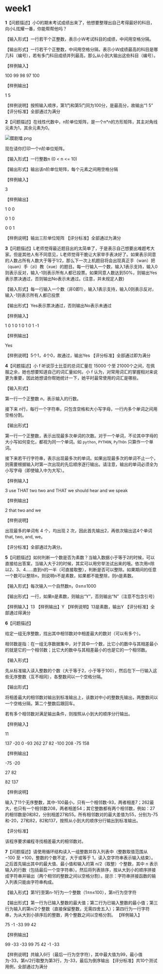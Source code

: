 # week1

**1**【问题描述】小O的期末考试成绩出来了，他想要整理出自己考得最好的科目，向小L炫耀一番，你能帮帮他吗？

【输入形式】一行若干个正整数，表示小W考试科目的成绩，中间用空格分隔。

【输出形式】一行若干个正整数，中间用空格分隔，表示小W成绩最高的科目是哪几科（编号），若有多门科目成绩并列最高，那么从小到大输出这些科目（编号）。

【样例输入】

100 99 98 97 100

【样例输出】

1 5

【样例说明】按照输入顺序，第1门和第5门同为100分，是最高分，故输出“1 5”
【评分标准】全部通过为满分





**2**【问题描述】在线性代数中，n阶单位矩阵，是一个n*n的方形矩阵，其主对角线元素为1，其余元素为0。

![鍥剧墖.png](https://judge-buaa-edu-cn.vpn.buaa.edu.cn:8118/userfiles/image/1536733971034061061.png)

现在请你打印一个n阶单位矩阵。

【输入形式】一行整数n (0 < n <= 10)

【输出形式】输出该n阶单位矩阵，每个元素之间用空格分隔

【样例输入】

3

【样例输出】

1 0 0

0 1 0

0 0 1

【样例说明】输出三阶单位矩阵
【评分标准】全部通过为满分 





**3**【问题描述】L老师觉得最近题目出的太简单了，于是表示自己想要出难题考大家。但是其他人有不同意见，L老师觉得干脆让大家举手表决好了。如果表示同意的人数占所有人数大于等于1/2，那么下一次上机题目将会出现真正手（wan）把（quan）手（zi）教（xue）的题目。每一行输入一个数，输入1表示支持，输入0则表示反对，输入-1则表示所有人都已投票。如果同意人数达到50%，则输出Yes表示票决通过，否则输出No表示未通过。(注意，并未规定人数)

【输入形式】每一行输入一个数（非0即1），输入1表示支持，输入0则表示反对，输入-1则表示所有人都已投票

【输出形式】Yes表示票决通过，否则输出No表示未通过

【样例输入】

1
0
1
0
1
0
1
0
1
-1

【样例输出】

Yes

【样例说明】5个1，4个0，故通过，输出Yes
【评分标准】全部通过即为满分





**4**【问题描述】小 f 听说莎士比亚的总词汇量在 15000 个至 21000个之间，在佩服之余，她也想要知道自己的词汇量如何。小 f 认为，对常用词汇的掌握相对来说更为重要，因此她想请你帮她统计一下，她平时最常使用的词汇是哪些。

【输入形式】

第一行一个正整数 *n*，表示输入的行数。

接下来 *n*行，每行一个字符串，只包含空格和大小写字母，一行内多个单词之间用空格分割。

【输出形式】

第一行一个正整数，表示出现最多次单词的次数。对于一个单词，不论其中字母的大小写如何变化，都视为同一个单词。如 `python`, `PYTHON`, `PyThOn` 只算作一个单词。

接下来若干行字符串，表示出现最多次的单词。如果出现最多次的单词不止一个，则需要根据输入时第一次出现的先后顺序逐行输出。请注意，输出的单词必须全为小写字母（即使输入中为大写）。

【样例输入】

3
use THAT two two
and THAT we should
hear and we speak

【样例输出】

2
that
two
and
we

【样例说明】

出现最多的单词有 4 个，均出现 2 次，因此首先输出2，再依次输出这4个单词 that, two, and, we。

【评分标准】全部通过为满分。





**5**【问题描述】如何判断一个数是否为素数？当输入数据小于等于2的时候，可以直接给出答案，当输入大于2的时候，其实可以用穷举法试出来的哦。依次用n除以2、3、4……直到n的一半（可直接取整），判断是否可以整除。如果期间的任意一个数可以整除n，则说明n不是素数，如果都不能整除，则n是素数。

【输入形式】每次输入一个自然数n，0≤n≤1000

【输出形式】一行，如果n是素数，则输出“Y”，否则输出“N”（注意不包含引号）

【样例输入】13
【样例输出】Y
【样例说明】13是素数，输出Y
【评分标准】全部通过得满分





**6**【问题描述】

给定一组无序整数，找出其中相邻数对中相差最大的数对（可以有多个）。

相邻数是指：在一组无序数据集中，对于其中一个数，比它小的数中与其相差最小的就是它的一个相邻数；比它大的数中与其相差最小的也是它的一个相邻数。

【输入形式】

先从标准输入读入整数的个数（大于等于2，小于等于100），然后在下一行输入这些无序整数（互不相同），各整数间以一个空格分隔。

【输出形式】

将相差最大的相邻数对输出到标准输出上，该数对中小的整数先输出，两整数间以一个空格分隔，第二个整数后跟回车。

若有多个相邻数对满足输出条件，则按照从小到大的顺序分行输出。

【样例输入】

11

137 -20 0 -93 262 27 82 -100 208 -75 158

【样例输出】

-75 -20

27 82

82 137

【样例说明】

输入了11个无序整数，其中-100最小，只有一个相邻数-93，两者相差7；262最大，也只有一个相邻数208，两者相差54；其它整数都有两个相邻数，例如：27的相邻数是0和82，分别相差27和55。所有相邻数对的最大差值为55，分别为-75和-20，27和82，82和137，按照从小到大的顺序分行输出到标准输出。

【评分标准】

该程序要求编程寻找相差最大的相邻数对。





**7**【问题描述】请使用循环结构读入一组整数并存入列表中（整数取值范围从 −100 至 +100，整数的个数不定，大于或等于 1，读入空字符串表示输入结束）。之后首先输出其中的最大值、最小值和输入的第 n/2（取整）个整数，其中 n 表示输入的行数（包括最后一个空字符串）。然后将列表排序，按从大到小的顺序拼接成字符串并输出（两个相邻的整数之间以空格分割）。提示：字符串拼接函数的输入列表只能由字符串构成。

【输入形式】第1行至第n-1行为一个整数（1≤n≤100），第n行为空字符

【输出形式】第一行为已输入整数的最大值；第二行为已输入整数的最小值；第三行为输入的第n/2个整数（直接保留整数，无需四舍五入）；第四行为一行字符串，为从大到小排序后的整数，两个整数之间以空格分割。
【样例输入】

75
-1
-33
99
42



【样例输出】

99
-33
-33
99 75 42 -1 -33

【样例说明】共输入6行（最后一行为空字符），其中最大值为99，最小值为-33，第n/2行取整为第3行，为-33，最后为倒序输出
【评分标准】共10个测试用例，全部通过为满分



